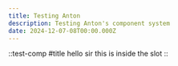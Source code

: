 ```yaml
---
title: Testing Anton
description: Testing Anton's component system
date: 2024-12-07-08T00:00.000Z
---
```

::test-comp
#title
hello sir this is inside the slot
::